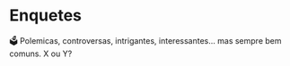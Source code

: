 # Enquetes
🗳️ Polemicas, controversas, intrigantes, interessantes... mas sempre bem comuns. X ou Y?
